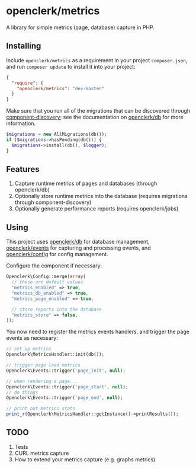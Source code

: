 openclerk/metrics
=================

A library for simple metrics (page, database) capture in PHP.

## Installing

Include `openclerk/metrics` as a requirement in your project `composer.json`,
and run `composer update` to install it into your project:

```json
{
  "require": {
    "openclerk/metrics": "dev-master"
  }
}
```

Make sure that you run all of the migrations that can be discovered
through [component-discovery](https://github.com/soundasleep/component-discovery);
see the documentation on [openclerk/db](https://github.com/openclerk/db) for more information.

```php
$migrations = new AllMigrations(db());
if ($migrations->hasPending(db())) {
  $migrations->install(db(), $logger);
}
```

## Features

1. Capture runtime metrics of pages and databases (through openclerk/db)
1. Optionally store runtime metrics into the database (requires migrations through component-discovery)
1. Optionally generate performance reports (requires openclerk/jobs)

## Using

This project uses [openclerk/db](https://github.com/openclerk/db) for database management,
[openclerk/events](https://github.com/openclerk/events) for capturing and processing events,
and [openclerk/config](https://github.com/openclerk/config) for config management.

Configure the component if necessary:

```php
Openclerk\Config::merge(array(
  // these are default values
  "metrics_enabled" => true,
  "metrics_db_enabled" => true,
  "metrics_page_enabled" => true,

  // store reports into the database
  "metrics_store" => false,
));
```

You now need to register the metrics events handlers, and trigger the page events
as necessary:

```php
// set up metrics
Openclerk\MetricsHandler::init(db());

// trigger page load metrics
Openclerk\Events::trigger('page_init', null);

// when rendering a page...
Openclerk\Events::trigger('page_start', null);
// do things
Openclerk\Events::trigger('page_end', null);

// print out metrics stats
print_r(Openclerk\MetricsHandler::getInstance()->printResults());
```

## TODO

1. Tests
1. CURL metrics capture
1. How to extend your metrics capture (e.g. graphs metrics)
